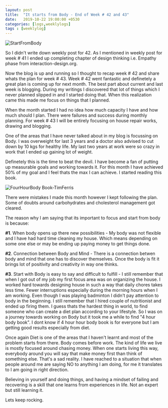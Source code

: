 ```yaml
---
layout: post
title:  "It starts from Body - End of Week # 42 and 43"
date:   2019-10-22 19:00:00 +0530
categories: [logs,weeklylogs]
tags : [weeklylog]
---
```


![StartFromBody]({{site.baseurl}}/assets/images/startfrombody.jpg)

So I didn't write down weekly post for 42. As I mentioned in weekly post for week # 41  I ended up completing chapter of design thinking i.e. Empathy phase from interaction-design.org.

Now the blog is up and running so I thought to recap week # 42 and share whats the plan for week # 43. Week # 42 went fantastic and definetely a great plan is coming up for next month. The best part about current and last week is blogging.  During my writings I discovered that lot of things which I never planned slipped in and I started doing that.  When this realization came this made me focus on things that I planned. 

When the month started I had no idea how much capacity I have and how much should I plan.  There were failures and success during monthly planning. For week # 43 I will be entirely focusing on house repair works, drawing and blogging. 

One of the areas that I have never talked about in my blog is focussing on Body.  I was overweight for last 3 years and a doctor also advised to cut down by 10 kgs for healthy life.  My last two years at work were so crazy in work that I ended up gaining lot of weight.  

Definetely this is the time to beat the devil. I have become a fan of putting up measurable goals and working towards it.  For this month I have achieved 50% of my goal and I feel thats the max I can achieve. I started reading this book.

![FourHourBody Book-TimFerris]({{site.baseurl}}/assets/images/fourhourbody.png)

There were mistakes I made this month however I kept following the plan.  Some of doubts around carbohydrates and cholesterol management got cleared. 

The reason why I am saying that its important to focus and start from body is because:

**#1**. When body opens up there new possibilities -  My body was not flexible and I have had hard time cleaning my house.  Which means depending on some one else or may be ending up paying money to get things done.

**#2**. Connection between Body and Mind - There is a connection betwen body and mind that one has to discover themselves.  Once the body is fit it brings lot of positivity and creativity in way one thinks.

**#3**. Start with Body is easy to say and difficult to fulfill - I still remember that when I got out of my job my first focus area was on organizing the house.  I worked hard towards designing house in such a way that daily chores takes less time. Fewer interruptions especially during the morning hours when I am working.  Even though I was playing badminton I didn't pay attention to body in the beginning.  I still remember that I hired couple of nutritionist and ended up firing them.  I guess thats the hardest thing in world, to find someone who can create a diet plan according to your lifestyle.  So I was on a journey towards working on Body but it took me a while to find "4 hour body book".  I dont know if 4 hour hour body book is for everyone but I am getting good results especially from diet. 

Once again Diet is one of the areas that I haven't learnt and most of the problem starts from there.  Body comes before work.  The kind of life we live is mostly focused around chasing money.  When one starts living this way, everybody around you will say that make money first than think of something else.  That's a sad reality.  I have reached to a situation that when people around me are saying NO to anything I am doing, for me it translates to I am going in right direction.  

Believing in yourself and doing things, and having a mindset of failing and recovering is a skill that one learns from experiences in life.  Not an expert but still learning it.

Lets keep rocking. 



